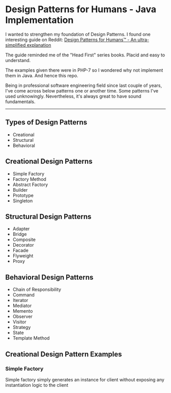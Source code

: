 # Design Patterns for Humans - Java Implementation #

I wanted to strengthen my foundation of Design Patterns. I found one interesting guide on Reddit: [Design Patterns for Humans™ - An ultra-simplified explanation](https://github.com/kamranahmedse/design-patterns-for-humans "Design Patterns for Humans")

The guide reminded me of the "Head First" series books. Placid and easy to understand.

The examples given there were in PHP-7 so I wondered why not implement them in Java. And hence this repo.

Being in professional software engineering field since last couple of years, I've come across below patterns one or another time. Some patterns I've used unknowingly. Nevertheless, it's always great to have sound fundamentals. 

----------
## Types of Design Patterns ##
- Creational
- Structural
- Behavioral

## Creational Design Patterns ##
- Simple Factory
- Factory Method
- Abstract Factory
- Builder
- Prototype
- Singleton

## Structural Design Patterns ##
- Adapter
- Bridge
- Composite
- Decorator
- Facade
- Flyweight
- Proxy

## Behavioral Design Patterns ##
- Chain of Responsibility
- Command
- Iterator
- Mediator
- Memento
- Observer
- Visitor
- Strategy
- State
- Template Method

## Creational Design Pattern Examples ##

### Simple Factory ###
Simple factory simply generates an instance for client without exposing any instantiation logic to the client